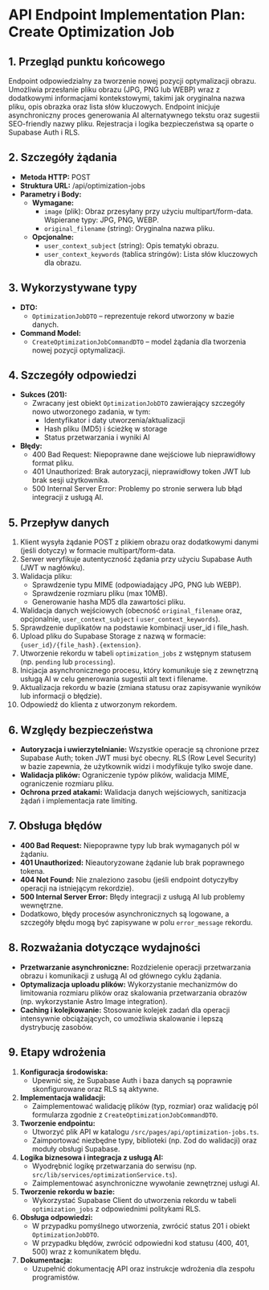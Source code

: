 # API Endpoint Implementation Plan: Create Optimization Job

## 1. Przegląd punktu końcowego

Endpoint odpowiedzialny za tworzenie nowej pozycji optymalizacji obrazu. Umożliwia przesłanie pliku obrazu (JPG, PNG lub WEBP) wraz z dodatkowymi informacjami kontekstowymi, takimi jak oryginalna nazwa pliku, opis obrazka oraz lista słów kluczowych. Endpoint inicjuje asynchroniczny proces generowania AI alternatywnego tekstu oraz sugestii SEO-friendly nazwy pliku. Rejestracja i logika bezpieczeństwa są oparte o Supabase Auth i RLS.

## 2. Szczegóły żądania

- **Metoda HTTP:** POST
- **Struktura URL:** /api/optimization-jobs
- **Parametry i Body:**
  - **Wymagane:**
    - `image` (plik): Obraz przesyłany przy użyciu multipart/form-data. Wspierane typy: JPG, PNG, WEBP.
    - `original_filename` (string): Oryginalna nazwa pliku.
  - **Opcjonalne:**
    - `user_context_subject` (string): Opis tematyki obrazu.
    - `user_context_keywords` (tablica stringów): Lista słów kluczowych dla obrazu.

## 3. Wykorzystywane typy

- **DTO:**
  - `OptimizationJobDTO` – reprezentuje rekord utworzony w bazie danych.
- **Command Model:**
  - `CreateOptimizationJobCommandDTO` – model żądania dla tworzenia nowej pozycji optymalizacji.

## 4. Szczegóły odpowiedzi

- **Sukces (201):**
  - Zwracany jest obiekt `OptimizationJobDTO` zawierający szczegóły nowo utworzonego zadania, w tym:
    - Identyfikator i daty utworzenia/aktualizacji
    - Hash pliku (MD5) i ścieżkę w storage
    - Status przetwarzania i wyniki AI
- **Błędy:**
  - 400 Bad Request: Niepoprawne dane wejściowe lub nieprawidłowy format pliku.
  - 401 Unauthorized: Brak autoryzacji, nieprawidłowy token JWT lub brak sesji użytkownika.
  - 500 Internal Server Error: Problemy po stronie serwera lub błąd integracji z usługą AI.

## 5. Przepływ danych

1. Klient wysyła żądanie POST z plikiem obrazu oraz dodatkowymi danymi (jeśli dotyczy) w formacie multipart/form-data.
2. Serwer weryfikuje autentyczność żądania przy użyciu Supabase Auth (JWT w nagłówku).
3. Walidacja pliku:
   - Sprawdzenie typu MIME (odpowiadający JPG, PNG lub WEBP).
   - Sprawdzenie rozmiaru pliku (max 10MB).
   - Generowanie hasha MD5 dla zawartości pliku.
4. Walidacja danych wejściowych (obecność `original_filename` oraz, opcjonalnie, `user_context_subject` i `user_context_keywords`).
5. Sprawdzenie duplikatów na podstawie kombinacji user_id i file_hash.
6. Upload pliku do Supabase Storage z nazwą w formacie: `{user_id}/{file_hash}.{extension}`.
7. Utworzenie rekordu w tabeli `optimization_jobs` z wstępnym statusem (np. `pending` lub `processing`).
8. Inicjacja asynchronicznego procesu, który komunikuje się z zewnętrzną usługą AI w celu generowania sugestii alt text i filename.
9. Aktualizacja rekordu w bazie (zmiana statusu oraz zapisywanie wyników lub informacji o błędzie).
10. Odpowiedź do klienta z utworzonym rekordem.

## 6. Względy bezpieczeństwa

- **Autoryzacja i uwierzytelnianie:** Wszystkie operacje są chronione przez Supabase Auth; token JWT musi być obecny. RLS (Row Level Security) w bazie zapewnia, że użytkownik widzi i modyfikuje tylko swoje dane.
- **Walidacja plików:** Ograniczenie typów plików, walidacja MIME, ograniczenie rozmiaru pliku.
- **Ochrona przed atakami:** Walidacja danych wejściowych, sanitizacja żądań i implementacja rate limiting.

## 7. Obsługa błędów

- **400 Bad Request:** Niepoprawne typy lub brak wymaganych pól w żądaniu.
- **401 Unauthorized:** Nieautoryzowane żądanie lub brak poprawnego tokena.
- **404 Not Found:** Nie znaleziono zasobu (jeśli endpoint dotyczyłby operacji na istniejącym rekordzie).
- **500 Internal Server Error:** Błędy integracji z usługą AI lub problemy wewnętrzne.
- Dodatkowo, błędy procesów asynchronicznych są logowane, a szczegóły błędu mogą być zapisywane w polu `error_message` rekordu.

## 8. Rozważania dotyczące wydajności

- **Przetwarzanie asynchroniczne:** Rozdzielenie operacji przetwarzania obrazu i komunikacji z usługą AI od głównego cyklu żądania.
- **Optymalizacja uploadu plików:** Wykorzystanie mechanizmów do limitowania rozmiaru plików oraz skalowania przetwarzania obrazów (np. wykorzystanie Astro Image integration).
- **Caching i kolejkowanie:** Stosowanie kolejek zadań dla operacji intensywnie obciążających, co umożliwia skalowanie i lepszą dystrybucję zasobów.

## 9. Etapy wdrożenia

1. **Konfiguracja środowiska:**
   - Upewnić się, że Supabase Auth i baza danych są poprawnie skonfigurowane oraz RLS są aktywne.
2. **Implementacja walidacji:**
   - Zaimplementować walidację plików (typ, rozmiar) oraz walidację pól formularza zgodnie z `CreateOptimizationJobCommandDTO`.
3. **Tworzenie endpointu:**
   - Utworzyć plik API w katalogu `/src/pages/api/optimization-jobs.ts`.
   - Zaimportować niezbędne typy, biblioteki (np. Zod do walidacji) oraz moduły obsługi Supabase.
4. **Logika biznesowa i integracja z usługą AI:**
   - Wyodrębnić logikę przetwarzania do serwisu (np. `src/lib/services/optimizationService.ts`).
   - Zaimplementować asynchroniczne wywołanie zewnętrznej usługi AI.
5. **Tworzenie rekordu w bazie:**
   - Wykorzystać Supabase Client do utworzenia rekordu w tabeli `optimization_jobs` z odpowiednimi politykami RLS.
6. **Obsługa odpowiedzi:**
   - W przypadku pomyślnego utworzenia, zwrócić status 201 i obiekt `OptimizationJobDTO`.
   - W przypadku błędów, zwrócić odpowiedni kod statusu (400, 401, 500) wraz z komunikatem błędu.
7. **Dokumentacja:**
   - Uzupełnić dokumentację API oraz instrukcje wdrożenia dla zespołu programistów.
